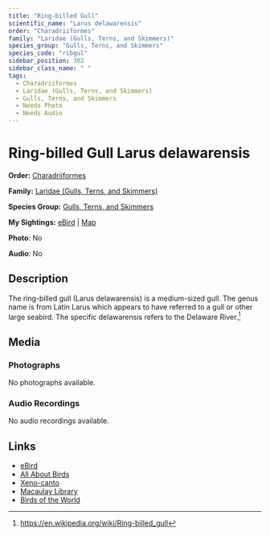 ```yaml
---
title: "Ring-billed Gull"
scientific_name: "Larus delawarensis"
order: "Charadriiformes"
family: "Laridae (Gulls, Terns, and Skimmers)"
species_group: "Gulls, Terns, and Skimmers"
species_code: "ribgul"
sidebar_position: 302
sidebar_class_name: " "
tags: 
  - Charadriiformes
  - Laridae (Gulls, Terns, and Skimmers)
  - Gulls, Terns, and Skimmers
  - Needs Photo
  - Needs Audio
---
```


# Ring-billed Gull <span className='sci_name'>Larus delawarensis</span>

**Order:** [Charadriiformes](/tags/charadriiformes)

**Family:** [Laridae (Gulls, Terns, and Skimmers)](/tags/laridae-gulls-terns-and-skimmers)

**Species Group:** [Gulls, Terns, and Skimmers](/tags/gulls-terns-and-skimmers)

**My Sightings:** [eBird](https://ebird.org/lifelist?r=world&time=life&spp=ribgul) | [Map](/map?species_code=ribgul)

**Photo**: No 

**Audio**: No

## Description
The ring-billed gull (Larus delawarensis) is a medium-sized gull. The genus name is from Latin Larus which appears to have referred to a gull or other large seabird. The specific delawarensis refers to the Delaware River.[^1]

[^1]: https://en.wikipedia.org/wiki/Ring-billed_gull

## Media
### Photographs
No photographs available.

### Audio Recordings
No audio recordings available.

## Links
* [eBird](https://ebird.org/species/ribgul) 
* [All About Birds](https://www.allaboutbirds.org/guide/ribgul) 
* [Xeno-canto](https://www.xeno-canto.org/species/larus-delawarensis) 
* [Macaulay Library](https://search.macaulaylibrary.org/catalog?taxonCode=ribgul&sort=rating_rank_desc)
* [Birds of the World](https://birdsoftheworld.org/bow/species/ribgul)
